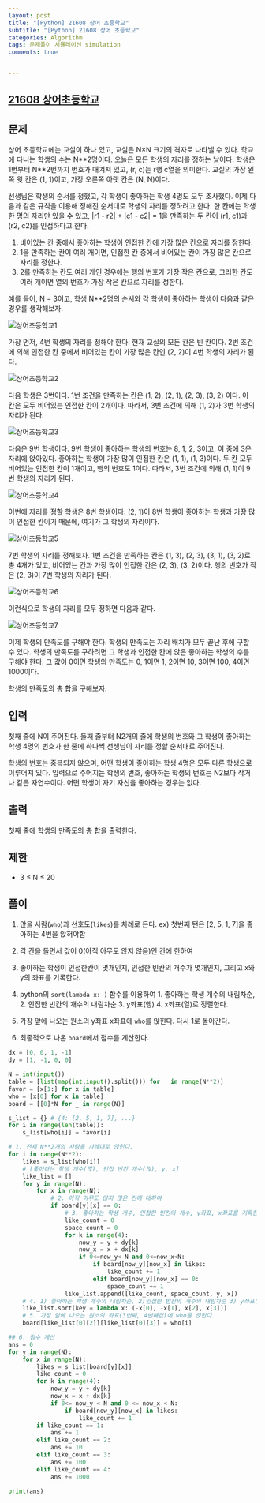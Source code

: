 ```yaml
---
layout: post
title: "[Python] 21608 상어 초등학교"
subtitle: "[Python] 21608 상어 초등학교"
categories: Algorithm
tags: 문제풀이 시뮬레이션 simulation
comments: true


---
```

## [21608 상어초등학교](https://www.acmicpc.net/problem/21608)

## 문제
상어 초등학교에는 교실이 하나 있고, 교실은 N×N 크기의 격자로 나타낼 수 있다. 학교에 다니는 학생의 수는 N\**2명이다. 오늘은 모든 학생의 자리를 정하는 날이다. 학생은 1번부터 N\**2번까지 번호가 매겨져 있고, (r, c)는 r행 c열을 의미한다. 교실의 가장 왼쪽 윗 칸은 (1, 1)이고, 가장 오른쪽 아랫 칸은 (N, N)이다.

선생님은 학생의 순서를 정했고, 각 학생이 좋아하는 학생 4명도 모두 조사했다. 이제 다음과 같은 규칙을 이용해 정해진 순서대로 학생의 자리를 정하려고 한다. 한 칸에는 학생 한 명의 자리만 있을 수 있고, \|r1 - r2\| + \|c1 - c2\| = 1을 만족하는 두 칸이 (r1, c1)과 (r2, c2)를 인접하다고 한다.

1. 비어있는 칸 중에서 좋아하는 학생이 인접한 칸에 가장 많은 칸으로 자리를 정한다.
2. 1을 만족하는 칸이 여러 개이면, 인접한 칸 중에서 비어있는 칸이 가장 많은 칸으로 자리를 정한다.
3. 2를 만족하는 칸도 여러 개인 경우에는 행의 번호가 가장 작은 칸으로, 그러한 칸도 여러 개이면 열의 번호가 가장 작은 칸으로 자리를 정한다.

예를 들어, N = 3이고, 학생 N**2명의 순서와 각 학생이 좋아하는 학생이 다음과 같은 경우를 생각해보자.

![상어초등학교1](https://yunsikus.github.io/assets/img/post_img/상어초등학교1.jpg)

가장 먼저, 4번 학생의 자리를 정해야 한다. 현재 교실의 모든 칸은 빈 칸이다. 2번 조건에 의해 인접한 칸 중에서 비어있는 칸이 가장 많은 칸인 (2, 2)이 4번 학생의 자리가 된다.

![상어초등학교2](https://yunsikus.github.io/assets/img/post_img/상어초등학교2.jpg)


다음 학생은 3번이다. 1번 조건을 만족하는 칸은 (1, 2), (2, 1), (2, 3), (3, 2) 이다. 이 칸은 모두 비어있는 인접한 칸이 2개이다. 따라서, 3번 조건에 의해 (1, 2)가 3번 학생의 자리가 된다.

![상어초등학교3](https://yunsikus.github.io/assets/img/post_img/상어초등학교3.jpg)

다음은 9번 학생이다. 9번 학생이 좋아하는 학생의 번호는 8, 1, 2, 3이고, 이 중에 3은 자리에 앉아있다. 좋아하는 학생이 가장 많이 인접한 칸은 (1, 1), (1, 3)이다. 두 칸 모두 비어있는 인접한 칸이 1개이고, 행의 번호도 1이다. 따라서, 3번 조건에 의해 (1, 1)이 9번 학생의 자리가 된다.

![상어초등학교4](https://yunsikus.github.io/assets/img/post_img/상어초등학교4.jpg)

이번에 자리를 정할 학생은 8번 학생이다. (2, 1)이 8번 학생이 좋아하는 학생과 가장 많이 인접한 칸이기 때문에, 여기가 그 학생의 자리이다.

![상어초등학교5](https://yunsikus.github.io/assets/img/post_img/상어초등학교5.jpg)

7번 학생의 자리를 정해보자. 1번 조건을 만족하는 칸은 (1, 3), (2, 3), (3, 1), (3, 2)로 총 4개가 있고, 비어있는 칸과 가장 많이 인접한 칸은 (2, 3), (3, 2)이다. 행의 번호가 작은 (2, 3)이 7번 학생의 자리가 된다.

![상어초등학교6](https://yunsikus.github.io/assets/img/post_img/상어초등학교6.jpg)

이런식으로 학생의 자리를 모두 정하면 다음과 같다.

![상어초등학교7](https://yunsikus.github.io/assets/img/post_img/상어초등학교7.jpg)

이제 학생의 만족도를 구해야 한다. 학생의 만족도는 자리 배치가 모두 끝난 후에 구할 수 있다. 학생의 만족도를 구하려면 그 학생과 인접한 칸에 앉은 좋아하는 학생의 수를 구해야 한다. 그 값이 0이면 학생의 만족도는 0, 1이면 1, 2이면 10, 3이면 100, 4이면 1000이다.

학생의 만족도의 총 합을 구해보자.

## 입력
첫째 줄에 N이 주어진다. 둘째 줄부터 N2개의 줄에 학생의 번호와 그 학생이 좋아하는 학생 4명의 번호가 한 줄에 하나씩 선생님이 자리를 정할 순서대로 주어진다.

학생의 번호는 중복되지 않으며, 어떤 학생이 좋아하는 학생 4명은 모두 다른 학생으로 이루어져 있다. 입력으로 주어지는 학생의 번호, 좋아하는 학생의 번호는 N2보다 작거나 같은 자연수이다. 어떤 학생이 자기 자신을 좋아하는 경우는 없다.

## 출력
첫째 줄에 학생의 만족도의 총 합을 출력한다.

## 제한
- 3 ≤ N ≤ 20

## 풀이

1. 앉을 사람(`who`)과 선호도(`likes`)를 차례로 돈다.
ex) 첫번째 턴은 [2, 5, 1, 7]을 좋아하는 4번을 앉혀야함


2. 각 칸을 돌면서 값이 0(아직 아무도 앉지 않음)인 칸에 한하여

3. 좋아하는 학생이 인접한칸이 몇개인지, 인접한 빈칸의 개수가 몇개인지, 그리고 x와 y의 좌표를 기록한다.

4. python의 `sort(lambda x: )` 함수를 이용하여 1. 좋아하는 학생 개수의 내림차순, 2. 인접한 빈칸의 개수의 내림차순 3. y좌표(행) 4. x좌표(열)로 정렬한다.

5. 가장 앞에 나오는 원소의 y좌표 x좌표에 `who`를 앉힌다. 다시 1로 돌아간다.

6. 최종적으로 나온 `board`에서 점수를 계산한다.

```python
dx = [0, 0, 1, -1]
dy = [1, -1, 0, 0]

N = int(input())
table = [list(map(int,input().split())) for _ in range(N**2)]
favor = [x[1:] for x in table]
who = [x[0] for x in table]
board = [[0]*N for _ in range(N)]

s_list = {} # {4: [2, 5, 1, 7], ...}
for i in range(len(table)):
    s_list[who[i]] = favor[i]

# 1. 전체 N**2개의 사람을 차례대로 앉힌다.
for i in range(N**2):
    likes = s_list[who[i]]
    # [좋아하는 학생 개수(많), 인접 빈칸 개수(많), y, x]
    like_list = []
    for y in range(N):
        for x in range(N):
            # 2. 아직 아무도 않지 않은 칸에 대하여
            if board[y][x] == 0:
                # 3. 좋아하는 학생 개수, 인접한 빈칸의 개수, y좌표, x좌표를 기록한다.
                like_count = 0
                space_count = 0
                for k in range(4):
                    now_y = y + dy[k]
                    now_x = x + dx[k]
                    if 0<=now_y< N and 0<=now_x<N:
                        if board[now_y][now_x] in likes:
                            like_count += 1
                        elif board[now_y][now_x] == 0:
                            space_count += 1
                like_list.append([like_count, space_count, y, x])
    # 4. 1) 좋아하는 학생 개수의 내림차순, 2)인접한 빈칸의 개수의 내림차순 3) y좌표(행) 4) x좌표(열)로 정렬한다.
    like_list.sort(key = lambda x: (-x[0], -x[1], x[2], x[3]))
    # 5. 가장 앞에 나오는 원소의 좌표(3번째, 4번째값)에 who를 앉힌다.
    board[like_list[0][2]][like_list[0][3]] = who[i]

## 6. 점수 계산
ans = 0
for y in range(N):
    for x in range(N):
        likes = s_list[board[y][x]]
        like_count = 0
        for k in range(4):
            now_y = y + dy[k]
            now_x = x + dx[k]
            if 0<= now_y < N and 0 <= now_x < N:
                if board[now_y][now_x] in likes:
                    like_count += 1
        if like_count == 1:
            ans += 1
        elif like_count == 2:
            ans += 10
        elif like_count == 3:
            ans += 100
        elif like_count == 4:
            ans += 1000

print(ans)
```
